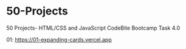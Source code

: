 # 50-Projects
50 Projects- HTML/CSS and JavaScript                                                                                                                                                    CodeBite Bootcamp  Task 4.0

01:  https://01-expanding-cards.vercel.app
